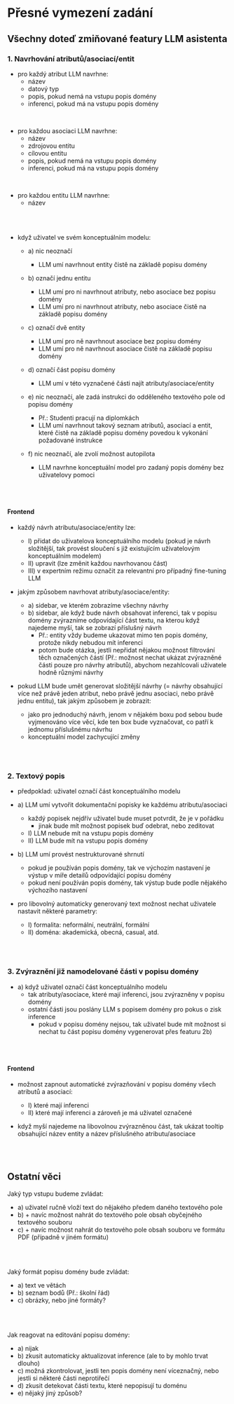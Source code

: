 # Přesné vymezení zadání

## Všechny doteď zmiňované featury LLM asistenta

### 1. Navrhování atributů/asociací/entit
- pro každý atribut LLM navrhne:
	- název
	- datový typ
	- popis, pokud nemá na vstupu popis domény
	- inferenci, pokud má na vstupu popis domény

<br />

- pro každou asociaci LLM navrhne:
	- název
	- zdrojovou entitu
	- cílovou entitu
	- popis, pokud nemá na vstupu popis domény
	- inferenci, pokud má na vstupu popis domény

<br />

- pro každou entitu LLM navrhne:
	- název

<br />
<br />

- když uživatel ve svém konceptuálním modelu:
	- a) nic neoznačí
		- LLM umí navrhnout entity čistě na základě popisu domény

	- b) označí jednu entitu
		- LLM umí pro ni navrhnout atributy, nebo asociace bez popisu domény
		- LLM umí pro ni navrhnout atributy, nebo asociace čistě na základě popisu domény

	- c) označí dvě entity
		- LLM umí pro ně navrhnout asociace bez popisu domény
		- LLM umí pro ně navrhnout asociace čistě na základě popisu domény

	- d) označí část popisu domény
		- LLM umí v této vyznačené části najít atributy/asociace/entity

	- e) nic neoznačí, ale zadá instrukci do odděleného textového pole od popisu domény
		- Př.: Studenti pracují na diplomkách
		- LLM umí navrhnout takový seznam atributů, asociací a entit, které čistě na základě popisu domény povedou k vykonání požadované instrukce

	- f) nic neoznačí, ale zvolí možnost autopilota
		- LLM navrhne konceptuální model pro zadaný popis domény bez uživatelovy pomoci

<br />
<br />

#### Frontend
- každý návrh atributu/asociace/entity lze:
	- I) přidat do uživatelova konceptuálního modelu (pokud je návrh složitější, tak provést sloučení s již existujícím uživatelovým konceptuálním modelem)
	- II) upravit (lze změnit každou navrhovanou část)
	- III) v expertním režimu označit za relevantní pro případný fine-tuning LLM

- jakým způsobem navrhovat atributy/asociace/entity:
	- a) sidebar, ve kterém zobrazíme všechny návrhy
	- b) sidebar, ale když bude návrh obsahovat inferenci, tak v popisu domény zvýrazníme odpovídající část textu, na kterou když najedeme myší, tak se zobrazí příslušný návrh
		- Př.: entity vždy budeme ukazovat mimo ten popis domény, protože nikdy nebudou mít inferenci
		- potom bude otázka, jestli nepřidat nějakou možnost filtrování těch označených částí (Př.: možnost nechat ukázat zvýrazněné části pouze pro návrhy atributů), abychom nezahlcovali uživatele hodně různými návrhy

- pokud LLM bude umět generovat složitější návrhy (= návrhy obsahující více než právě jeden atribut, nebo právě jednu asociaci, nebo právě jednu entitu), tak jakým způsobem je zobrazit:
	- jako pro jednoduchý návrh, jenom v nějakém boxu pod sebou bude vyjmenováno více věcí, kde ten box bude vyznačovat, co patří k jednomu příslušnému návrhu
	- konceptuální model zachycující změny

<br />
<br />

### 2. Textový popis

- předpoklad: uživatel označí část konceptuálního modelu

- a) LLM umí vytvořit dokumentační popisky ke každému atributu/asociaci
	- každý popisek nejdřív uživatel bude muset potvrdit, že je v pořádku
		- jinak bude mít možnost popisek buď odebrat, nebo zeditovat
	- I) LLM nebude mít na vstupu popis domény
	- II) LLM bude mít na vstupu popis domény

- b) LLM umí provést nestrukturované shrnutí
	- pokud je používán popis domény, tak ve výchozím nastavení je výstup v míře detailů odpovídající popisu domény
	- pokud není používán popis domény, tak výstup bude podle nějakého výchozího nastavení

- pro libovolný automaticky generovaný text možnost nechat uživatele nastavit některé parametry:
	- I) formalita: neformální, neutrální, formální
	- II) doména: akademická, obecná, casual, atd.


<br />
<br />

### 3. Zvýraznění již namodelované části v popisu domény

- a) když uživatel označí část konceptuálního modelu
	- tak atributy/asociace, které mají inferenci, jsou zvýrazněny v popisu domény
	- ostatní části jsou poslány LLM s popisem domény pro pokus o zisk inference
		- pokud v popisu domény nejsou, tak uživatel bude mít možnost si nechat tu část popisu domény vygenerovat přes featuru 2b)

<br />
<br />

#### Frontend
- možnost zapnout automatické zvýrazňování v popisu domény všech atributů a asociací:
	- I) které mají inferenci
	- II) které mají inferenci a zároveň je má uživatel označené

- když myší najedeme na libovolnou zvýrazněnou část, tak ukázat tooltip obsahující název entity a název příslušného atributu/asociace

<br />
<br />

## Ostatní věci

Jaký typ vstupu budeme zvládat:
- a) uživatel ručně vloží text do nějakého předem daného textového pole
- b) + navíc možnost nahrát do textového pole obsah obyčejného textového souboru
- c) + navíc možnost nahrát do textového pole obsah souboru ve formátu PDF (případně v jiném formátu)

<br />
<br />

Jaký formát popisu domény bude zvládat:
- a) text ve větách
- b) seznam bodů (Př.: školní řád)
- c) obrázky, nebo jiné formáty?

<br />
<br />

Jak reagovat na editování popisu domény:
- a) nijak
- b) zkusit automaticky aktualizovat inference (ale to by mohlo trvat dlouho)
- c) možná zkontrolovat, jestli ten popis domény není víceznačný, nebo jestli si některé části neprotiřečí
- d) zkusit detekovat části textu, které nepopisují tu doménu
- e) nějaký jiný způsob?